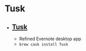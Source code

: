# Tusk
- [Tusk](https://klaussinani.github.io/tusk/)
  - 
  - Refined Evernote desktop app
  - `brew cask install Tusk`
